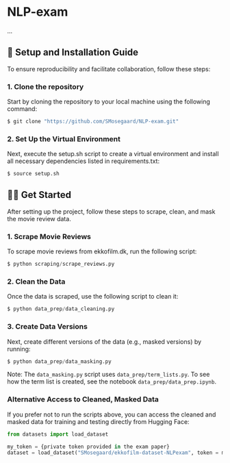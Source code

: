 # NLP-exam
...

## 🔧 Setup and Installation Guide

To ensure reproducibility and facilitate collaboration, follow these steps:

### 1.  Clone the repository
Start by cloning the repository to your local machine using the following command:
```python
$ git clone "https://github.com/SMosegaard/NLP-exam.git"
```
### 2. Set Up the Virtual Environment
Next, execute the setup.sh script to create a virtual environment and install all necessary dependencies listed in requirements.txt:
```python
$ source setup.sh
``` 

## 👩‍💻 Get Started
After setting up the project, follow these steps to scrape, clean, and mask the movie review data.

### 1. Scrape Movie Reviews
To scrape movie reviews from ekkofilm.dk, run the following script:
```python
$ python scraping/scrape_reviews.py
```

### 2. Clean the Data
Once the data is scraped, use the following script to clean it:
```python
$ python data_prep/data_cleaning.py
``` 

### 3. Create Data Versions
Next, create different versions of the data (e.g., masked versions) by running:
```python
$ python data_prep/data_masking.py
``` 
Note: The ```data_masking.py``` script uses ```data_prep/term_lists.py```. To see how the term list is created, see the notebook ```data_prep/data_prep.ipynb```.

### Alternative Access to Cleaned, Masked Data
If you prefer not to run the scripts above, you can access the cleaned and masked data for training and testing directly from Hugging Face:
```python
from datasets import load_dataset

my_token = {private token provided in the exam paper}
dataset = load_dataset("SMosegaard/ekkofilm-dataset-NLPexam", token = my_token)
``` 